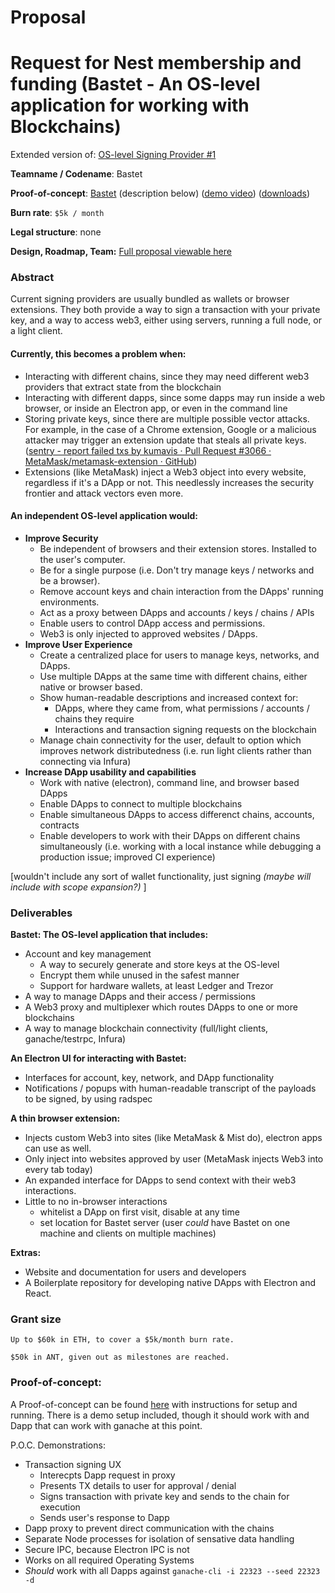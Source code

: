 # Proposal

# Request for Nest membership and funding (Bastet - An OS-level application for working with Blockchains)

Extended version of: [OS-level Signing Provider #1](https://github.com/aragon/nest/issues/1)

**Teamname / Codename**: Bastet

**Proof-of-concept**: [Bastet](https://github.com/verdverm/bastet)  (description below) ([demo video](https://youtu.be/HQlpE0O0BUA)) ([downloads](https://drive.google.com/open?id=1mGVt5M_3C9NwSFAMJ79G56sGX4qrL899))

**Burn rate**: `$5k / month`

**Legal structure**: none

**Design, Roadmap, Team:**   [Full proposal viewable here](https://github.com/verdverm/nest/tree/master/grants/Bastet)

### Abstract

Current signing providers are usually bundled as wallets or browser extensions.
They both provide a way to sign a transaction with your private key,
and a way to access web3, either using servers, running a full node, or a light client.

#### Currently, this becomes a problem when:

- Interacting with different chains, since they may need different web3 providers that extract state from the blockchain
- Interacting with different dapps, since some dapps may run inside a web browser, or inside an Electron app, or even in the command line
- Storing private keys, since there are multiple possible vector attacks. For example, in the case of a Chrome extension, Google or a malicious attacker may trigger an extension update that steals all private keys. ([sentry - report failed txs by kumavis · Pull Request #3066 · MetaMask/metamask-extension · GitHub](https://github.com/MetaMask/metamask-extension/pull/3066))
- Extensions (like MetaMask) inject a Web3 object into every website, regardless if it's a DApp or not. This needlessly increases the security frontier and attack vectors even more.

#### An independent OS-level application would:

- **Improve Security**
    - Be independent of browsers and their extension stores. Installed to the user's computer.
    - Be for a single purpose (i.e. Don't try manage keys / networks and be a browser).
    - Remove account keys and chain interaction from the DApps' running environments.
    - Act as a proxy between DApps and accounts / keys / chains / APIs
    - Enable users to control DApp access and permissions.
    - Web3 is only injected to approved websites / DApps.
- **Improve User Experience**
    - Create a centralized place for users to manage keys, networks, and DApps.
    - Use multiple DApps at the same time with different chains, either native or browser based.
    - Show human-readable descriptions and increased context for:
        - DApps, where they came from, what permissions / accounts / chains they require
        - Interactions and transaction signing requests on the blockchain
    - Manage chain connectivity for the user, default to option which improves network distributedness (i.e. run light clients rather than connecting via Infura)
- **Increase DApp usability and capabilities**
    - Work with native (electron), command line, and browser based DApps
    - Enable DApps to connect to multiple blockchains
    - Enable simultaneous DApps to access differenct chains, accounts, contracts
    - Enable developers to work with their DApps on different chains simultaneously (i.e. working with a local instance while debugging a production issue; improved CI experience)

[wouldn't include any sort of wallet functionality, just signing _(maybe will include with scope expansion?)_ ]


### Deliverables

**Bastet: The OS-level application that includes:**
- Account and key management
    - A way to securely generate and store keys at the OS-level
    - Encrypt them while unused in the safest manner
    - Support for hardware wallets, at least Ledger and Trezor
- A way to manage DApps and their access / permissions
- A Web3 proxy and multiplexer which routes DApps to one or more blockchains
- A way to manage blockchain connectivity (full/light clients, ganache/testrpc, Infura)

**An Electron UI for interacting with Bastet:**
- Interfaces for account, key, network, and DApp functionality
- Notifications / popups with human-readable transcript of the payloads to be signed, by using radspec

**A thin browser extension:**
- Injects custom Web3 into sites (like MetaMask & Mist do), electron apps can use as well.
- Only inject into websites approved by user (MetaMask injects Web3 into every tab today)
- An expanded interface for DApps to send context with their web3 interactions.
- Little to no in-browser interactions
  - whitelist a DApp on first visit, disable at any time
  - set location for Bastet server (user _could_ have Bastet on one machine and clients on multiple machines)

**Extras:**
- Website and documentation for users and developers
- A Boilerplate repository for developing native DApps with Electron and React.

### Grant size

`Up to $60k in ETH, to cover a $5k/month burn rate.`

`$50k in ANT, given out as milestones are reached.`

### Proof-of-concept:

A Proof-of-concept can be found [here](https://github.com/verdverm/bastet) with instructions for setup and running. There is a demo setup included, though it should work with and Dapp that can work with ganache at this point.

P.O.C. Demonstrations:

- Transaction signing UX
    - Interecpts Dapp request in proxy
    - Presents TX details to user for approval / denial
    - Signs transaction with private key and sends to the chain for execution
    - Sends user's response to Dapp
- Dapp proxy to prevent direct communication with the chains
- Separate Node processes for isolation of sensative data handling
- Secure IPC, because Electron IPC is not
- Works on all required Operating Systems
- _Should_ work with all Dapps against `ganache-cli -i 22323 --seed 22323 -d`
